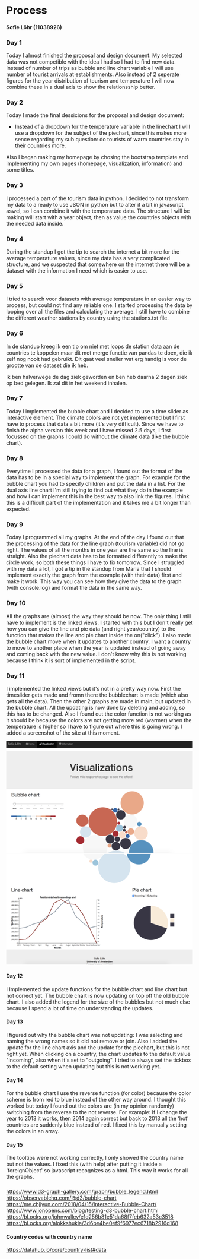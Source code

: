 # Process
#### Sofie Löhr (11038926)

### Day 1
Today I almost finished the proposal and design document. My selected data was not competible with the idea I had so I had to find new data. Instead of number of trips as bubble and line chart variable I will use number of tourist arrivals at establishments. Also instead of 2 seperate figures for the year distribution of tourism and temperature I will now combine these in a dual axis to show the relationsship better.

### Day 2
Today I made the final dessicions for the proposal and design document:
+ Instead of a dropdown for the temperature variable in the linechart I will use a dropdown for the subject of the piechart, since this makes more sence regarding my sub question: do tourists of warm countries stay in their countries more.

Also I began making my homepage by chosing the bootstrap template and implementing my own pages (homepage, visualization, information) and some titles.

### Day 3 
I processed a part of the tourism data in python. I decided to not transform my data to a ready to use JSON in python but to alter it a bit in javascript aswel, so I can combine it with the temperature data. The structure I will be making will start with a year object, then as value the countries objects with the needed data inside.

### Day 4
During the standup I got the tip to search the internet a bit more for the average temperature values, since my data has a very complicated structure, and we suspected that somewhere on the internet there will be a dataset with the information I need which is easier to use. 

### Day 5
I tried to search voor datasets with average temperature in an easier way to process, but could not find any reliable one. I started processing the data by looping over all the files and calculating the average. I still have to combine the different weather stations by country using the stations.txt file. 

### Day 6
In de standup kreeg ik een tip om niet met loops de station data aan de countries te koppelen maar dit met merge functie van pandas te doen, die ik zelf nog nooit had gebruikt. Dit gaat veel sneller wat erg handig is voor de grootte van de dataset die ik heb.

Ik ben halverwege de dag ziek geworden en ben heb daarna 2 dagen ziek op bed gelegen. Ik zal dit in het weekend inhalen.

### Day 7
Today I implemented the bubble chart and I decided to use a time slider as interactive element. The climate colors are not yet implemented but I first have to process that data a bit more (it's very difficult). Since we have to finish the alpha version this week and I have missed 2.5 days, I first focussed on the graphs I could do without the climate data (like the bubble chart). 

### Day 8
Everytime I processed the data for a graph, I found out the format of the data has to be in a special way to implement the graph. For example for the bubble chart you had to specify children and put the data in a list. For the dual axis line chart I'm still trying to find out what they do in the example and how I can implement this in the best way to also link the figures. I think this is a difficult part of the implementation and it takes me a bit longer than expected. 

### Day 9
Today I programmed all my graphs. At the end of the day I found out that the processing of the data for the line graph (tourism variable) did not go right. The values of all the months in one year are the same so the line is straight. Also the piechart data has to be formatted differently to make the circle work, so both these things I have to fix tomorrow. Since I struggled with my data a lot, I got a tip in the standup from Maria that I should implement exactly the graph from the example (with their data) first and make it work. This way you can see how they give the data to the graph (with console.log) and format the data in the same way. 

### Day 10
All the graphs are (almost) the way they should be now. The only thing I still have to implement is the linked views. I started with this but I don't really get how you can give the line and pie data (and right year/country) to the function that makes the line and pie chart inside the on("click"). I also made the bubble chart move when it updates to another country. I want a country to move to another place when the year is updated instead of going away and coming back with the new value. I don't know why this is not working because I think it is sort of implemented in the script. 

### Day 11
I implemented the linked views but it's not in a pretty way now. First the timeslider gets made and fromn there the bubblechart is made (which also gets all the data). Then the other 2 graphs are made in main, but updated in the bubble chart. All the updating is now done by deleting and adding, so this has to be changed. Also I found out the color function is not working as it should be because the colors are not getting more red (warmer) when the temperature is higher so I have to figure out where this is going wrong. I added a screenshot of the site at this moment. 

![screen1](doc/update1.png)
![screen2](doc/update2.png) 

#### Day 12
I Implemented the update functions for the bubble chart and line chart but not correct yet. The bubble chart is now updating on top off the old bubble chart. I also added the legend for the size of the bubbles but not much else because I spend a lot of time on understanding the updates. 

#### Day 13
I figured out why the bubble chart was not updating: I was selecting and naming the wrong names so it did not remove or join. Also I added the update for the line chart axis and the update for the piechart, but this is not right yet. When clicking on a country, the chart updates to the default value "incoming", also when it's set to "outgoing". I tried to always set the tickbox to the default setting when updating but this is not working yet. 
#### Day 14
For the bubble chart I use the reverse function (for color) because the color scheme is from red to blue instead of the other way around. I thought this worked but today I found out the colors are (in my opinion randomly) switching from the reverse to the not reverse. For example: If I change the year to 2013 it works, then 2014 again correct but back to 2013 all the ‘hot’ countries are suddenly blue instead of red. I fixed this by manually setting the colors in an array. 

#### Day 15
The tooltips were not working correctly, I only showed the country name but not the values. I fixed this (with help) after putting it inside a 'foreignObject' so javascript recognizes as a html. This way it works for all the graphs. 

###
https://www.d3-graph-gallery.com/graph/bubble_legend.html
https://observablehq.com/@d3/bubble-chart
https://me.chjiyun.com/2018/04/15/Interactive-Bubble-Chart/
https://www.jonopens.com/blog/testing-d3-bubble-chart.html
https://bl.ocks.org/johnwalley/e1d256b81e51da68f7feb632a53c3518
https://bl.ocks.org/alokkshukla/3d6be4be0ef9f6977ec6718b2916d168



#### Country codes with country name
https://datahub.io/core/country-list#data

